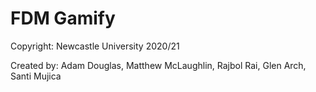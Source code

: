 # FDM Gamify

Copyright: Newcastle University 2020/21

Created by: Adam Douglas, Matthew McLaughlin, Rajbol Rai, Glen Arch, Santi Mujica

